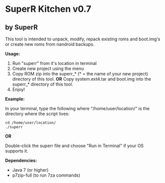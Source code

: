 # SuperR Kitchen v0.7 #
## by SuperR ##

This tool is intended to unpack, modify, repack existing roms and boot.img's or create new roms from nandroid backups.

**Usage:**

1. Run "superr" from it's location in terminal 
2. Create new project using the menu
3. Copy ROM zip into the superr_* (* = the name of your new project) directory of this tool.
   **OR**
   Copy system.ext4.tar and boot.img into the superr_* directory of this tool.
4. Enjoy!

**Example:**

In your terminal, type the following where "/home/user/location/" is the directory where the script lives:

```
cd /home/user/location/
./superr
```

**OR**

Double-click the superr file and choose "Run in Terminal" if your OS supports it.

**Dependencies:**

* Java 7 (or higher)
* p7zip-full (to run 7za commands)

